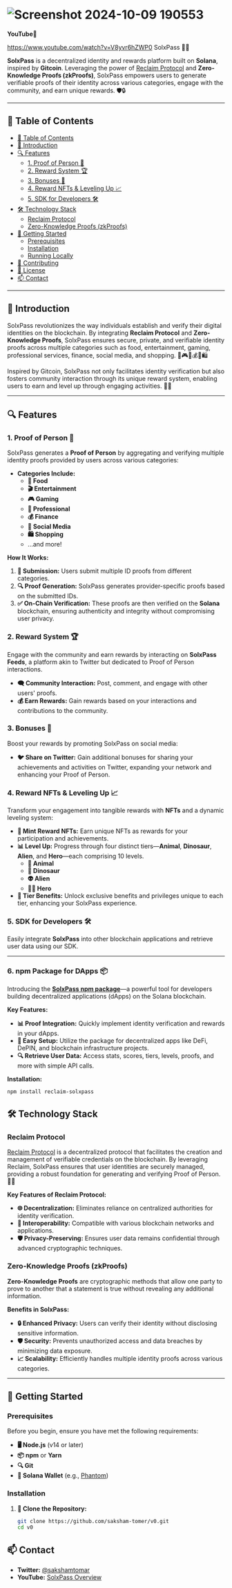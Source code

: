 # ![Screenshot 2024-10-09 190553](https://github.com/user-attachments/assets/23c691c8-68cf-4d84-98a9-30240117d105)

**YouTube📼**

https://www.youtube.com/watch?v=V8yvr6hZWP0
SolxPass 🚀✨

**SolxPass** is a decentralized identity and rewards platform built on **Solana**, inspired by **Gitcoin**. Leveraging the power of [Reclaim Protocol](https://reclaimprotocol.com/) and **Zero-Knowledge Proofs (zkProofs)**, SolxPass empowers users to generate verifiable proofs of their identity across various categories, engage with the community, and earn unique rewards. 🛡️🔒

---

## 🌟 Table of Contents

- [🌟 Table of Contents](#-table-of-contents)
- [🚀 Introduction](#-introduction)
- [🔍 Features](#-features)
  - [1. Proof of Person 👤](#1-proof-of-person-👤)
  - [2. Reward System 🏆](#2-reward-system-🏆)
  - [3. Bonuses 🎁](#3-bonuses-🎁)
  - [4. Reward NFTs & Leveling Up 📈](#4-reward-nfts--leveling-up-📈)
  - [5. SDK for Developers 🛠️](#5-sdk-for-developers-🛠️)
- [🛠️ Technology Stack](#️-technology-stack)
  - [Reclaim Protocol](#reclaim-protocol)
  - [Zero-Knowledge Proofs (zkProofs)](#zero-knowledge-proofs-zkproofs)
- [🚀 Getting Started](#-getting-started)
  - [Prerequisites](#prerequisites)
  - [Installation](#installation)
  - [Running Locally](#running-locally)
- [🤝 Contributing](#-contributing)
- [📜 License](#-license)
- [📫 Contact](#-contact)

---

## 🚀 Introduction

SolxPass revolutionizes the way individuals establish and verify their digital identities on the blockchain. By integrating **Reclaim Protocol** and **Zero-Knowledge Proofs**, SolxPass ensures secure, private, and verifiable identity proofs across multiple categories such as food, entertainment, gaming, professional services, finance, social media, and shopping. 🍔🎮💼💰📱🛍️

Inspired by Gitcoin, SolxPass not only facilitates identity verification but also fosters community interaction through its unique reward system, enabling users to earn and level up through engaging activities. 🤝🌐

---

## 🔍 Features

### 1. Proof of Person 👤

SolxPass generates a **Proof of Person** by aggregating and verifying multiple identity proofs provided by users across various categories:

- **Categories Include:**
  - **🍔 Food**
  - **🎬 Entertainment**
  - **🎮 Gaming**
  - **💼 Professional**
  - **💰 Finance**
  - **📱 Social Media**
  - **🛍️ Shopping**
  - ...and more!

**How It Works:**

1. **📄 Submission:** Users submit multiple ID proofs from different categories.
2. **🔍 Proof Generation:** SolxPass generates provider-specific proofs based on the submitted IDs.
3. **✅ On-Chain Verification:** These proofs are then verified on the **Solana** blockchain, ensuring authenticity and integrity without compromising user privacy.

### 2. Reward System 🏆

Engage with the community and earn rewards by interacting on **SolxPass Feeds**, a platform akin to Twitter but dedicated to Proof of Person interactions.

- **🗨️ Community Interaction:** Post, comment, and engage with other users' proofs.
- **💰 Earn Rewards:** Gain rewards based on your interactions and contributions to the community.

### 3. Bonuses 🎁

Boost your rewards by promoting SolxPass on social media:

- **🐦 Share on Twitter:** Gain additional bonuses for sharing your achievements and activities on Twitter, expanding your network and enhancing your Proof of Person.

### 4. Reward NFTs & Leveling Up 📈

Transform your engagement into tangible rewards with **NFTs** and a dynamic leveling system:

- **🎨 Mint Reward NFTs:** Earn unique NFTs as rewards for your participation and achievements.
- **📊 Level Up:** Progress through four distinct tiers—**Animal**, **Dinosaur**, **Alien**, and **Hero**—each comprising 10 levels.
  - **🐾 Animal**
  - **🦖 Dinosaur**
  - **👽 Alien**
  - **🦸‍♂️ Hero**
- **🎁 Tier Benefits:** Unlock exclusive benefits and privileges unique to each tier, enhancing your SolxPass experience.


### 5. SDK for Developers 🛠️

Easily integrate **SolxPass** into other blockchain applications and retrieve user data using our SDK.

---

### 6. npm Package for DApps 📦

Introducing the **[SolxPass npm package](https://www.npmjs.com/package/reclaim-solxpass)**—a powerful tool for developers building decentralized applications (dApps) on the Solana blockchain.

**Key Features:**

- **📊 Proof Integration:** Quickly implement identity verification and rewards in your dApps.
- **🔌 Easy Setup:** Utilize the package for decentralized apps like DeFi, DePIN, and blockchain infrastructure projects.
- **🔍 Retrieve User Data:** Access stats, scores, tiers, levels, proofs, and more with simple API calls.

**Installation:**

```bash
npm install reclaim-solxpass
```
## 🛠️ Technology Stack

### Reclaim Protocol

[Reclaim Protocol](https://reclaimprotocol.com/) is a decentralized protocol that facilitates the creation and management of verifiable credentials on the blockchain. By leveraging Reclaim, SolxPass ensures that user identities are securely managed, providing a robust foundation for generating and verifying Proof of Person. 🔗🔐

**Key Features of Reclaim Protocol:**

- **🌐 Decentralization:** Eliminates reliance on centralized authorities for identity verification.
- **🔄 Interoperability:** Compatible with various blockchain networks and applications.
- **🛡️ Privacy-Preserving:** Ensures user data remains confidential through advanced cryptographic techniques.

### Zero-Knowledge Proofs (zkProofs)

**Zero-Knowledge Proofs** are cryptographic methods that allow one party to prove to another that a statement is true without revealing any additional information.

**Benefits in SolxPass:**

- **🔒 Enhanced Privacy:** Users can verify their identity without disclosing sensitive information.
- **🛡️ Security:** Prevents unauthorized access and data breaches by minimizing data exposure.
- **📈 Scalability:** Efficiently handles multiple identity proofs across various categories.

---

## 🚀 Getting Started

### Prerequisites

Before you begin, ensure you have met the following requirements:

- **🖥️ Node.js** (v14 or later)
- **📦 npm** or **Yarn**
- **🔍 Git**
- **🦊 Solana Wallet** (e.g., [Phantom](https://phantom.app/))

### Installation

1. **🔗 Clone the Repository:**

   ```bash
   git clone https://github.com/saksham-tomer/v0.git
   cd v0
   ```
## 📫 Contact

- **Twitter:** [@sakshamtomar](https://x.com/SakshamDevDose)
- **YouTube:** [SolxPass Overview](https://www.youtube.com/watch?v=V8yvr6hZWP0)
